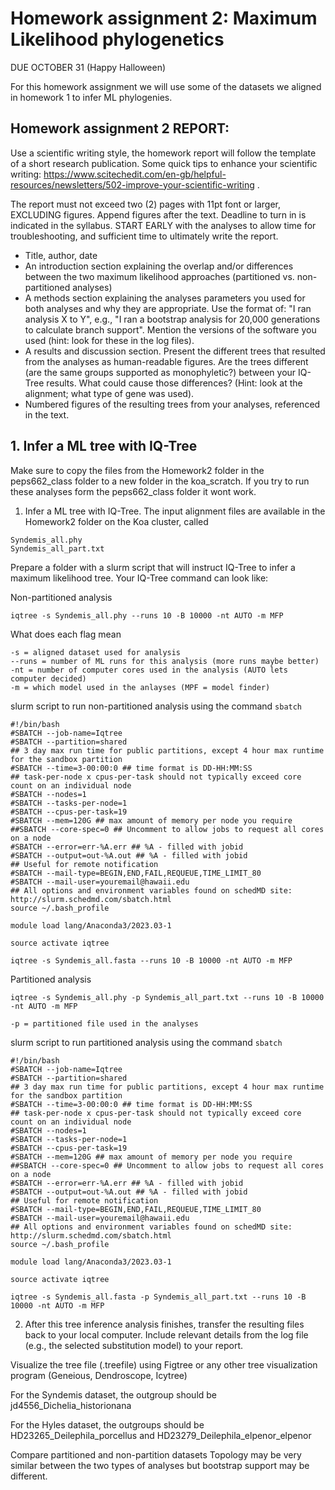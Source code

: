 # Homework assignment 2: Maximum Likelihood phylogenetics

DUE OCTOBER 31 (Happy Halloween)

For this homework assignment we will use some of the datasets we aligned in homework 1 to infer ML phylogenies.

## Homework assignment 2 REPORT:

Use a scientific writing style, the homework report will follow the template of a short research publication. Some quick tips to enhance your scientific writing: https://www.scitechedit.com/en-gb/helpful-resources/newsletters/502-improve-your-scientific-writing .

The report must not exceed two (2) pages with 11pt font or larger, EXCLUDING figures. Append figures after the text. Deadline to turn in is indicated in the syllabus. START EARLY with the analyses to allow time for troubleshooting, and sufficient time to ultimately write the report.

- Title, author, date
- An introduction section explaining the overlap and/or differences between the two maximum likelihood approaches (partitioned vs. non-partitioned analyses)
- A methods section explaining the analyses parameters you used for both analyses and why they are appropriate. Use the format of: "I ran analysis X to Y", e.g., "I ran a bootstrap analysis for 20,000 generations to calculate branch support". Mention the versions of the software you used (hint: look for these in the log files).
- A results and discussion section. Present the different trees that resulted from the analyses as human-readable figures. Are the trees different (are the same groups supported as monophyletic?) between your IQ-Tree results. What could cause those differences? (Hint: look at the alignment; what type of gene was used).
- Numbered figures of the resulting trees from your analyses, referenced in the text.



## 1. Infer a ML tree with IQ-Tree

Make sure to copy the files from the Homework2 folder in the peps662_class folder to a new folder in the koa_scratch. If you try to run these analyses form the peps662_class folder it wont work. 

1. Infer a ML tree with IQ-Tree. The input alignment files are available in the Homework2 folder on the Koa cluster, called 

```
Syndemis_all.phy
Syndemis_all_part.txt 
```

Prepare a folder with a slurm script that will instruct IQ-Tree to infer a maximum likelihood tree. Your IQ-Tree command can look like:

Non-partitioned analysis

```
iqtree -s Syndemis_all.phy --runs 10 -B 10000 -nt AUTO -m MFP
```

What does each flag mean

```
-s = aligned dataset used for analysis 
--runs = number of ML runs for this analysis (more runs maybe better)
-nt = number of computer cores used in the analysis (AUTO lets computer decided)
-m = which model used in the anlayses (MPF = model finder)
```

slurm script to run non-partitioned analysis using the command ```sbatch```

```
#!/bin/bash
#SBATCH --job-name=Iqtree
#SBATCH --partition=shared
## 3 day max run time for public partitions, except 4 hour max runtime for the sandbox partition
#SBATCH --time=3-00:00:0 ## time format is DD-HH:MM:SS
## task-per-node x cpus-per-task should not typically exceed core count on an individual node
#SBATCH --nodes=1
#SBATCH --tasks-per-node=1
#SBATCH --cpus-per-task=19
#SBATCH --mem=120G ## max amount of memory per node you require
##SBATCH --core-spec=0 ## Uncomment to allow jobs to request all cores on a node
#SBATCH --error=err-%A.err ## %A - filled with jobid
#SBATCH --output=out-%A.out ## %A - filled with jobid
## Useful for remote notification
#SBATCH --mail-type=BEGIN,END,FAIL,REQUEUE,TIME_LIMIT_80
#SBATCH --mail-user=youremail@hawaii.edu
## All options and environment variables found on schedMD site: http://slurm.schedmd.com/sbatch.html
source ~/.bash_profile

module load lang/Anaconda3/2023.03-1

source activate iqtree

iqtree -s Syndemis_all.fasta --runs 10 -B 10000 -nt AUTO -m MFP
```



Partitioned analysis
```
iqtree -s Syndemis_all.phy -p Syndemis_all_part.txt --runs 10 -B 10000 -nt AUTO -m MFP
```

```
-p = partitioned file used in the analyses
```


slurm script to run partitioned analysis using the command ```sbatch```

```
#!/bin/bash
#SBATCH --job-name=Iqtree
#SBATCH --partition=shared
## 3 day max run time for public partitions, except 4 hour max runtime for the sandbox partition
#SBATCH --time=3-00:00:0 ## time format is DD-HH:MM:SS
## task-per-node x cpus-per-task should not typically exceed core count on an individual node
#SBATCH --nodes=1
#SBATCH --tasks-per-node=1
#SBATCH --cpus-per-task=19
#SBATCH --mem=120G ## max amount of memory per node you require
##SBATCH --core-spec=0 ## Uncomment to allow jobs to request all cores on a node
#SBATCH --error=err-%A.err ## %A - filled with jobid
#SBATCH --output=out-%A.out ## %A - filled with jobid
## Useful for remote notification
#SBATCH --mail-type=BEGIN,END,FAIL,REQUEUE,TIME_LIMIT_80
#SBATCH --mail-user=youremail@hawaii.edu
## All options and environment variables found on schedMD site: http://slurm.schedmd.com/sbatch.html
source ~/.bash_profile

module load lang/Anaconda3/2023.03-1

source activate iqtree

iqtree -s Syndemis_all.fasta -p Syndemis_all_part.txt --runs 10 -B 10000 -nt AUTO -m MFP
```



2. After this tree inference analysis finishes, transfer the resulting files back to your local computer. Include relevant details from the log file (e.g., the selected substitution model) to your report.

Visualize the tree file (.treefile) using Figtree or any other tree visualization program (Geneious, Dendroscope, Icytree)

For the Syndemis dataset, the outgroup should be jd4556_Dichelia_historionana

For the Hyles dataset, the outgroups should be HD23265_Deilephila_porcellus and HD23279_Deilephila_elpenor_elpenor


Compare partitioned and non-partition datasets Topology may be very similar between the two types of analyses but bootstrap support may be different. 

